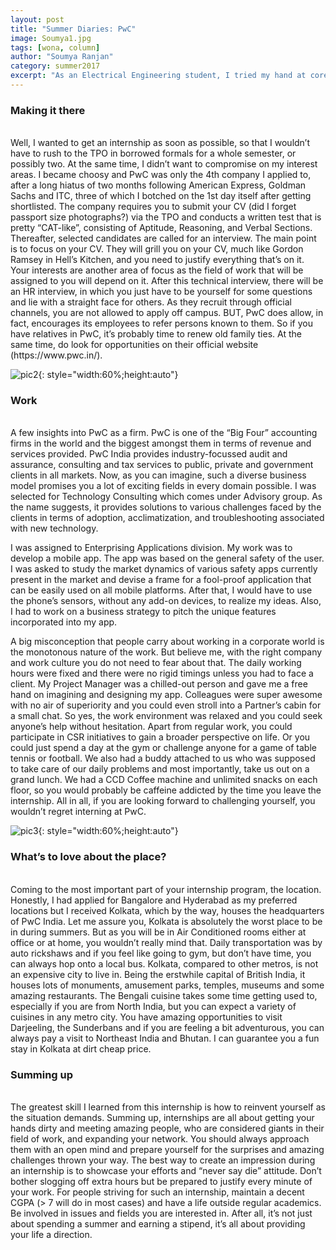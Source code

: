 ```yaml
---
layout: post
title: "Summer Diaries: PwC"
image: Soumya1.jpg
tags: [wona, column]
author: "Soumya Ranjan"
category: summer2017 
excerpt: "As an Electrical Engineering student, I tried my hand at core engineering in my sophomore year but it pretty much felt forced, and so I decided to follow my interest in finance, business and market modeling and the technology associated with it like Machine Learning, Artificial Neural Networks, etc. And that is how I ended up with PwC India."
---
```


### Making it there 
<br>
Well, I wanted to get an internship as soon as possible, so that I wouldn’t have to rush to the TPO in borrowed formals for a whole semester, or possibly two. At the same time, I didn’t want to compromise on my interest areas. I became choosy and PwC was only the 4th company I applied to, after a long hiatus of two months following American Express, Goldman Sachs and ITC, three of which I botched on the 1st day itself after getting shortlisted. The company requires you to submit your CV (did I forget passport size photographs?) via the TPO and conducts a written test that is pretty “CAT-like”, consisting of Aptitude, Reasoning, and Verbal Sections. Thereafter, selected candidates are called for an interview. The main point is to focus on your CV. They will grill you on your CV, much like Gordon Ramsey in Hell’s Kitchen, and you need to justify everything that’s on it. Your interests are another area of focus as the field of work that will be assigned to you will depend on it. After this technical interview, there will be an HR interview, in which you just have to be yourself for some questions and lie with a straight face for others.
As they recruit through official channels, you are not allowed to apply off campus. BUT, PwC does allow, in fact, encourages its employees to refer persons known to them. So if you have relatives in PwC, it’s probably time to renew old family ties. At the same time, do look for opportunities on their official website (https://www.pwc.in/).

![pic2](http://ketangupta.in/wona-images/posts/Soumya2.jpg){: style="width:60%;height:auto"}

### Work
<br>
A few insights into PwC as a firm. PwC is one of the “Big Four” accounting firms in the world and the biggest amongst them in terms of revenue and services provided. PwC India provides industry-focussed audit and assurance, consulting and tax services to public, private and government clients in all markets. Now, as you can imagine, such a diverse business model promises you a lot of exciting fields in every domain possible. I was selected for Technology Consulting which comes under Advisory group. As the name suggests, it provides solutions to various challenges faced by the clients in terms of adoption, acclimatization, and troubleshooting associated with new technology.

I was assigned to Enterprising Applications division. My work was to develop a mobile app. The app was based on the general safety of the user. I was asked to study the market dynamics of various safety apps currently present in the market and devise a frame for a fool-proof application that can be easily used on all mobile platforms. After that, I would have to use the phone’s sensors, without any add-on devices, to realize my ideas.  Also, I had to work on a business strategy to pitch the unique features incorporated into my app.

A big misconception that people carry about working in a corporate world is the monotonous nature of the work. But believe me, with the right company and work culture you do not need to fear about that. The daily working hours were fixed and there were no rigid timings unless you had to face a client. My Project Manager was a chilled-out person and gave me a free hand on imagining and designing my app. Colleagues were super awesome with no air of superiority and you could even stroll into a Partner’s cabin for a small chat. So yes, the work environment was relaxed and you could seek anyone’s help without hesitation. Apart from regular work, you could participate in CSR initiatives to gain a broader perspective on life. Or you could just spend a day at the gym or challenge anyone for a game of table tennis or football. We also had a buddy attached to us who was supposed to take care of our daily problems and most importantly, take us out on a grand lunch. We had a CCD Coffee machine and unlimited snacks on each floor, so you would probably be caffeine addicted by the time you leave the internship. All in all, if you are looking forward to challenging yourself, you wouldn’t regret interning at PwC.

![pic3](http://ketangupta.in/wona-images/posts/Soumya3.jpg){: style="width:60%;height:auto"}

### What’s to love about the place?
<br>
Coming to the most important part of your internship program, the location. Honestly, I had applied for Bangalore and Hyderabad as my preferred locations but I received Kolkata, which by the way, houses the headquarters of PwC India. Let me assure you, Kolkata is absolutely the worst place to be in during summers. But as you will be in Air Conditioned rooms either at office or at home, you wouldn’t really mind that. Daily transportation was by auto rickshaws and if you feel like going to gym, but don’t have time, you can always hop onto a local bus. Kolkata, compared to other metros, is not an expensive city to live in. Being the erstwhile capital of British India, it houses lots of monuments, amusement parks, temples, museums and some amazing restaurants. The Bengali cuisine takes some time getting used to, especially if you are from North India, but you can expect a variety of cuisines in any metro city. You have amazing opportunities to visit Darjeeling, the Sunderbans and if you are feeling a bit adventurous, you can always pay a visit to Northeast India and Bhutan. I can guarantee you a fun stay in Kolkata at dirt cheap price.

### Summing up
<br>
The greatest skill I learned from this internship is how to reinvent yourself as the situation demands. Summing up, internships are all about getting your hands dirty and meeting amazing people, who are considered giants in their field of work, and expanding your network. You should always approach them with an open mind and prepare yourself for the surprises and amazing challenges thrown your way. The best way to create an impression during an internship is to showcase your efforts and “never say die” attitude. Don’t bother slogging off extra hours but be prepared to justify every minute of your work. For people striving for such an internship, maintain a decent CGPA (> 7 will do in most cases) and have a life outside regular academics. Be involved in issues and fields you are interested in. After all, it’s not just about spending a summer and earning a stipend, it’s all about providing your life a direction.

